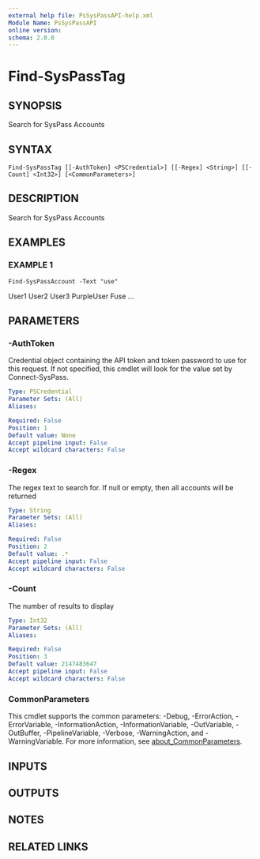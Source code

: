 ```yaml
---
external help file: PsSysPassAPI-help.xml
Module Name: PsSysPassAPI
online version:
schema: 2.0.0
---
```


# Find-SysPassTag

## SYNOPSIS
Search for SysPass Accounts

## SYNTAX

```
Find-SysPassTag [[-AuthToken] <PSCredential>] [[-Regex] <String>] [[-Count] <Int32>] [<CommonParameters>]
```

## DESCRIPTION
Search for SysPass Accounts

## EXAMPLES

### EXAMPLE 1
```
Find-SysPassAccount -Text "use"
```

User1
User2
User3
PurpleUser
Fuse
...

## PARAMETERS

### -AuthToken
Credential object containing the API token and token password to use for this request.
If not specified, this cmdlet will look for the value set by Connect-SysPass.

```yaml
Type: PSCredential
Parameter Sets: (All)
Aliases:

Required: False
Position: 1
Default value: None
Accept pipeline input: False
Accept wildcard characters: False
```

### -Regex
The regex text to search for.
If null or empty, then all accounts will be returned

```yaml
Type: String
Parameter Sets: (All)
Aliases:

Required: False
Position: 2
Default value: .*
Accept pipeline input: False
Accept wildcard characters: False
```

### -Count
The number of results to display

```yaml
Type: Int32
Parameter Sets: (All)
Aliases:

Required: False
Position: 3
Default value: 2147483647
Accept pipeline input: False
Accept wildcard characters: False
```

### CommonParameters
This cmdlet supports the common parameters: -Debug, -ErrorAction, -ErrorVariable, -InformationAction, -InformationVariable, -OutVariable, -OutBuffer, -PipelineVariable, -Verbose, -WarningAction, and -WarningVariable. For more information, see [about_CommonParameters](http://go.microsoft.com/fwlink/?LinkID=113216).

## INPUTS

## OUTPUTS

## NOTES

## RELATED LINKS
